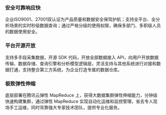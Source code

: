 ### 安全可靠响应快
企业ISO9001、27001双认证为产品质量和数据安全保驾护航；支持全平台、全分析场景的实时秒级数据查询；通过严格分级的使用权限，确保多部门、多职级人员的数据使用安全。

### 平台开源开放
支持多手段采集数据，开源 SDK 代码，开放全部数据接入 API，向用户开放数据传输、数据存储、查询引擎和分析模型逻辑层，灵活支持与其他系统进行对接和数据打通，支持整合第三方系统，为企业打造专属的数据仓库。

### 极致弹性伸缩
底层部署在腾讯云弹性 MapReduce 上，获得大数据集群弹性伸缩能力，分钟级快速构建集群，通过弹性 MapReduce 实现自动化运维和监控管理，省去专人现场手工运维，同时背靠强大专家技术团队，提供专业化服务。
